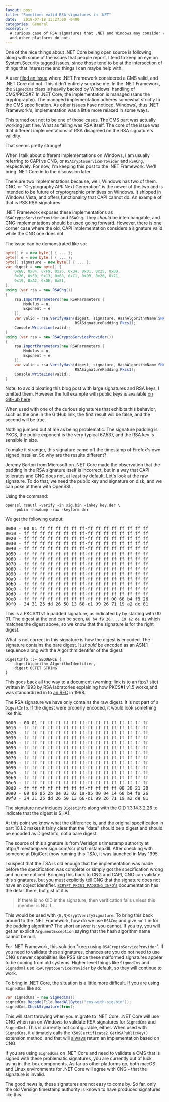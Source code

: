 ```yaml
---
layout: post
title: "Sometimes valid RSA signatures in .NET"
date:   2019-07-18 13:27:00 -0400
categories: General
excerpt: >
  A curious case of RSA signatures that .NET and Windows may consider valid
  and other platforms do not.
---
```


One of the nice things about .NET Core being open source is following along with
some of the issues that people report. I tend to keep an eye on System.Security
tagged issues, since those tend to be at the intersection of things that
interest me and things I can maybe help with.

A user [filed an issue][1] where .NET Framework considered a CMS valid, and .NET
Core did not. This didn't entirely surprise me. In the .NET Framework, the
`SignedCms` class is heavily backed by Windows' handling of CMS/PKCS#7. In .NET
Core, the implementation is managed (sans the cryptography). The managed
implementation adheres somewhat strictly to the CMS specification. As other issues
have noticed, Windows', thus .NET Framework's, implementation was a little more
relaxed in some ways.

This turned out not to be one of those cases. The CMS part was actually working
just fine. What as failing was RSA itself. The core of the issue was that
different implementations of RSA disagreed on the RSA signature's validity.

That seems pretty strange!

When I talk about different implementations on Windows, I am usually referring
to CAPI vs CNG, or `RSACryptoServiceProvider` and `RSACng`, respectively. For
now, I'm keeping this post to the .NET Framework. We'll bring .NET Core in to
the discussion later.

There are two implementations because, well, Windows has two of them. CNG, or
"Cryptography API: Next Generation" is the newer of the two and is intended to
be future of cryptographic primitives on Windows. It shipped in Windows Vista,
and offers functionality that CAPI cannot do. An example of that is PSS RSA
signatures.

.NET Framework exposes these implementations as `RSACryptoServiceProvider` and
`RSACng`. They _should_ be interchangable, and CNG implementations should be
used going forward. However, there is one corner case where the old, CAPI
implementation considers a signature valid while the CNG one does not.

The issue can be demonstrated like so:

```csharp
byte[] n = new byte[] { ... };
byte[] e = new byte[] { ... };
byte[] signature = new byte[] { ... };
var digest = new byte[] {
    0x68, 0xB4, 0xF9, 0x26, 0x34, 0x31, 0x25, 0xDD,
    0x26, 0x50, 0x13, 0x68, 0xC1, 0x99, 0x26, 0x71,
    0x19, 0xA2, 0xDE, 0x81, 
};
using (var rsa = new RSACng())
{
    rsa.ImportParameters(new RSAParameters {
        Modulus = n,
        Exponent = e
    });
    var valid = rsa.VerifyHash(digest, signature, HashAlgorithmName.SHA1,
                               RSASignaturePadding.Pkcs1);
    Console.WriteLine(valid);
}
using (var rsa = new RSACryptoServiceProvider())
{
    rsa.ImportParameters(new RSAParameters {
        Modulus = n,
        Exponent = e
    });
    var valid = rsa.VerifyHash(digest, signature, HashAlgorithmName.SHA1,
                               RSASignaturePadding.Pkcs1);
    Console.WriteLine(valid);
}
```

<aside>
<p>Note: to avoid bloating this blog post with large signatures and RSA
keys, I omitted them. However the full example with public keys is available
<a href="https://gist.github.com/vcsjones/ab4c2327b53ed018eada76b75ef4fd99">
on GitHub here</a>.
</p>
</aside>

When used with one of the curious signatures that exhibits this behavior, such
as the one in the GitHub link, the first result will be false, and the second
will be true.

Nothing jumped out at me as being problematic. The signature padding is PKCS,
the public exponent is the very typical 67,537, and the RSA key is sensible in
size.

To make it stranger, this signature came off the timestamp of Firefox's own
signed installer. So why are the results different?

Jeremy Barton from Microsoft on .NET Core made the observation that the padding
in the RSA signature itself is incorrect, but in a way that CAPI tollerates and
CNG does not, at least by default. Let's look at the raw signature. To do that,
we need the public key and signature on disk, and we can poke at them with OpenSSL.

Using the command:

```shell
openssl rsautl -verify -in sig.bin -inkey key.der \
    -pubin -hexdump -raw -keyform der
```

We get the following output:

<pre>
0000 - 00 01 ff ff ff ff ff ff-ff ff ff ff ff ff ff ff
0010 - ff ff ff ff ff ff ff ff-ff ff ff ff ff ff ff ff
0020 - ff ff ff ff ff ff ff ff-ff ff ff ff ff ff ff ff
0030 - ff ff ff ff ff ff ff ff-ff ff ff ff ff ff ff ff
0040 - ff ff ff ff ff ff ff ff-ff ff ff ff ff ff ff ff
0050 - ff ff ff ff ff ff ff ff-ff ff ff ff ff ff ff ff
0060 - ff ff ff ff ff ff ff ff-ff ff ff ff ff ff ff ff
0070 - ff ff ff ff ff ff ff ff-ff ff ff ff ff ff ff ff
0080 - ff ff ff ff ff ff ff ff-ff ff ff ff ff ff ff ff
0090 - ff ff ff ff ff ff ff ff-ff ff ff ff ff ff ff ff
00a0 - ff ff ff ff ff ff ff ff-ff ff ff ff ff ff ff ff
00b0 - ff ff ff ff ff ff ff ff-ff ff ff ff ff ff ff ff
00c0 - ff ff ff ff ff ff ff ff-ff ff ff ff ff ff ff ff
00d0 - ff ff ff ff ff ff ff ff-ff ff ff ff ff ff ff ff
00e0 - ff ff ff ff ff ff ff ff-ff ff ff 00 68 b4 f9 26
00f0 - 34 31 25 dd 26 50 13 68-c1 99 26 71 19 a2 de 81
</pre>

This is a PKCS#1 v1.5 padded signature, as indicated by by starting with 00 01.
The digest at the end can be seen, `68 b4 f9 26 ... 19 a2 de 81` which matches
the digest above, so we know that the signature is for the right digest.

What is not correct in this signature is how the digest is encoded. The signature
contains the bare digest. It _should_ be encoded as an ASN.1 sequence along
with the AlgorithmIdentifer of the digest:

```
DigestInfo ::= SEQUENCE {
	digestAlgorithm AlgorithmIdentifier,
	digest OCTET STRING
}
```

This goes back all the way to [a document][2] (warning: link is to an ftp:// site)
written in 1993 by RSA labratories explaining how PKCS#1 v1.5 works,and was
standardized in to [an RFC][3] in 1998.

The RSA signature we have only contains the raw digest. It is not part of a
`DigestInfo`. If the digest were properly encoded, it would look something like
this:

<pre>
0000 - 00 01 ff ff ff ff ff ff-ff ff ff ff ff ff ff ff
0010 - ff ff ff ff ff ff ff ff-ff ff ff ff ff ff ff ff
0020 - ff ff ff ff ff ff ff ff-ff ff ff ff ff ff ff ff
0030 - ff ff ff ff ff ff ff ff-ff ff ff ff ff ff ff ff
0040 - ff ff ff ff ff ff ff ff-ff ff ff ff ff ff ff ff
0050 - ff ff ff ff ff ff ff ff-ff ff ff ff ff ff ff ff
0060 - ff ff ff ff ff ff ff ff-ff ff ff ff ff ff ff ff
0070 - ff ff ff ff ff ff ff ff-ff ff ff ff ff ff ff ff
0080 - ff ff ff ff ff ff ff ff-ff ff ff ff ff ff ff ff
0090 - ff ff ff ff ff ff ff ff-ff ff ff ff ff ff ff ff
00a0 - ff ff ff ff ff ff ff ff-ff ff ff ff ff ff ff ff
00b0 - ff ff ff ff ff ff ff ff-ff ff ff ff ff ff ff ff
00c0 - ff ff ff ff ff ff ff ff-ff ff ff ff ff ff ff ff
00d0 - ff ff ff ff ff ff ff ff-ff ff ff ff 00 30 21 30
00e0 - 09 06 05 2b 0e 03 02 1a-05 00 04 14 68 b4 f9 26
00f0 - 34 31 25 dd 26 50 13 68-c1 99 26 71 19 a2 de 81
</pre>

The signature now includes `DigestInfo` along with the OID 1.3.14.3.2.26 to
indicate that the digest is SHA1.

At this point we know what the difference is, and the original specification in
part 10.1.2 makes it fairly clear that the "data" should be a digest and should
be encoded as DigestInfo, not a bare digest.

<p>The source of this signature is from Verisign's timestamp authority at
http://timestamp.verisign.com/&#x200B;scripts/&#x200B;timstamp.dll. After checking with
someone at DigiCert (now running this TSA), it was launched in May 1995.</p>

I suspect that the TSA is old enough that the implementation was made before the
specification was complete or simply got the specification wrong and no one
noticed. Bringing this back to CNG and CAPI, CNG can validate this signatures, but you
must explicitly tell CNG that the signature does not have an object identifier.
[`BCRYPT_PKCS1_PADDING_INFO`'s][4] documentation has the detail there, but gist
of it is

>If there is no OID in the signature, then verification fails unless this
>member is NULL.

This would be used with `{B,N}CryptVerifySignature`. To bring this back around
to the .NET Framework, how do we use `RSACng` and give `null` in for the
padding algorithm? The short answer is: you cannot. If you try, you will get
an explicit `ArgumentException` saying that the hash algorithm name cannot be
null.

For .NET Framework, this solution "keep using `RSACryptoServiceProvider`". If
you need to validate these signatures, chances are you do not need to use CNG's
newer capabilities like PSS since these malformed signatures appear to be coming
from old systems. Higher level things like `SignedCms` and `SignedXml` use
`RSACryptoServiceProvider` by default, so they will continue to work.

To bring in .NET Core, the situation is a little more difficult. If you are
using `SignedCms` like so:

```csharp
var signedCms = new SignedCms();
signedCms.Decode(File.ReadAllBytes("cms-with-sig.bin"));
signedCms.CheckSignature(true);
```

This will start throwing when you migrate to .NET Core. .NET Core will use CNG
when run on Windows to validate RSA signatures for `SignedCms` and `SignedXml`.
This is currently not configurable, either. When used with `SignedCms`, it
ultimately calls the `X509Certificate2.GetRSAPublicKey()` extension method,
and that will [always][5] return an implementation based on CNG.

If you are using `SignedCms` on .NET Core and need to validate a CMS that is
signed with these problematic signatures, you are currently out of luck using
in-the-box components. As far as other platforms go, both macOS and Linux
environments for .NET Core will agree with CNG - that the signature is invalid.

The good news is, these signatures are not easy to come by. So far, only the
old Verisign timestamp authority is known to have produced signatures like this.


[1]: https://github.com/dotnet/corefx/issues/34202
[2]: ftp://ftp.rsasecurity.com/pub/pkcs/ascii/pkcs-1.asc
[3]: https://tools.ietf.org/html/rfc2313
[4]: https://docs.microsoft.com/en-us/windows/win32/api/bcrypt/ns-bcrypt-_bcrypt_pkcs1_padding_info
[5]: https://github.com/dotnet/corefx/blob/b26339b6f6c7537875c70b5f3c8af376d0bbded5/src/System.Security.Cryptography.X509Certificates/src/Internal/Cryptography/Pal.Windows/X509Pal.PublicKey.cs#L43
